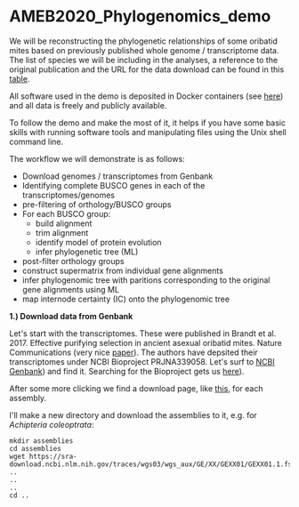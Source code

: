 # AMEB2020_Phylogenomics_demo

We will be reconstructing the phylogenetic relationships of some oribatid mites based on previously published whole genome / transcriptome data. The list of species we will be including in the analyses, a reference to the original publication and the URL for the data download can be found in this <a href="https://github.com/chrishah/AMEB2020_Phylogenomics_demo/blob/master/data/samples.csv" title="Sample table" target="_blank">table</a>.

All software used in the demo is deposited in Docker containers (see <a href="https://github.com/chrishah/AMEB2020_Phylogenomics_demo/blob/master/data/software.csv" title="software table" target="_blank">here</a>) and all data is freely and publicly available.

To follow the demo and make the most of it, it helps if you have some basic skills with running software tools and manipulating files using the Unix shell command line.

The workflow we will demonstrate is as follows:
- Download genomes / transcriptomes from Genbank
- Identifying complete BUSCO genes in each of the transcriptomes/genomes
- pre-filtering of orthology/BUSCO groups
- For each BUSCO group:
  - build alignment
  - trim alignment
  - identify model of protein evolution
  - infer phylogenetic tree (ML)
- post-filter orthology groups
- construct supermatrix from individual gene alignments
- infer phylogenomic tree with paritions corresponding to the original gene alignments using ML
- map internode certainty (IC) onto the phylogenomic tree

__1.) Download data from Genbank__

Let's start with the transcriptomes. These were published in Brandt et al. 2017. Effective purifying selection in ancient asexual oribatid mites. Nature Communications (very nice <a href="https://www.nature.com/articles/s41467-017-01002-8" title="Brandt et al. 2017" target="_blank">paper</a>). The authors have depsited their transcriptomes under NCBI Bioproject PRJNA339058. Let's surf to <a href="https://www.ncbi.nlm.nih.gov/" title="Genbank" target="_blank">NCBI Genbank</a>) and find it. Searching for the Bioproject gets us <a href="https://www.ncbi.nlm.nih.gov/bioproject/?term=PRJNA339058" title="PRJNA339058" target="_blank">here</a>).

After some more clicking we find a download page, like <a href="https://www.ncbi.nlm.nih.gov/Traces/wgs/?val=GEXX01" title="GEXX01" target="_blank">this</a>, for each assembly.

I'll make a new directory and download the assemblies to it, e.g. for _Achipteria coleoptrata_:
```
mkdir assemblies
cd assemblies
wget https://sra-download.ncbi.nlm.nih.gov/traces/wgs03/wgs_aux/GE/XX/GEXX01/GEXX01.1.fsa_nt.gz
..
..
..
cd .. 
```

